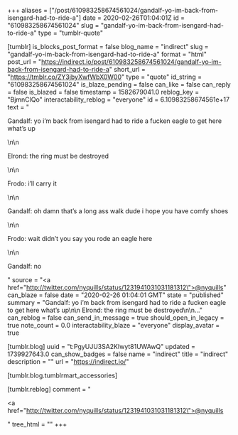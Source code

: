 +++
aliases = ["/post/610983258674561024/gandalf-yo-im-back-from-isengard-had-to-ride-a"]
date = 2020-02-26T01:04:01Z
id = "610983258674561024"
slug = "gandalf-yo-im-back-from-isengard-had-to-ride-a"
type = "tumblr-quote"

[tumblr]
is_blocks_post_format = false
blog_name = "indirect"
slug = "gandalf-yo-im-back-from-isengard-had-to-ride-a"
format = "html"
post_url = "https://indirect.io/post/610983258674561024/gandalf-yo-im-back-from-isengard-had-to-ride-a"
short_url = "https://tmblr.co/ZY3jbyXwfWbX0W00"
type = "quote"
id_string = "610983258674561024"
is_blaze_pending = false
can_like = false
can_reply = false
is_blazed = false
timestamp = 1582679041.0
reblog_key = "BjmnClQo"
interactability_reblog = "everyone"
id = 6.10983258674561e+17
text = "<p>Gandalf: yo i&rsquo;m back from isengard had to ride a fucken eagle to get here what’s up</p>\n\n<p>Elrond: the ring must be destroyed</p>\n\n<p>Frodo: i&rsquo;ll carry it</p>\n\n<p>Gandalf: oh damn that&rsquo;s a long ass walk dude i hope you have comfy shoes</p>\n\n<p>Frodo: wait didn&rsquo;t you say you rode an eagle here</p>\n\n<p>Gandalf: no</p>"
source = "<a href=\"http://twitter.com/nyquills/status/1231941031031181312\">@nyquills</a>"
can_blaze = false
date = "2020-02-26 01:04:01 GMT"
state = "published"
summary = "Gandalf: yo i’m back from isengard had to ride a fucken eagle to get here what’s up\n\n Elrond: the ring must be destroyed\n\n..."
can_reblog = false
can_send_in_message = true
should_open_in_legacy = true
note_count = 0.0
interactability_blaze = "everyone"
display_avatar = true

[tumblr.blog]
uuid = "t:PgyUJU3SA2Klwyt81UWAwQ"
updated = 1739927643.0
can_show_badges = false
name = "indirect"
title = "indirect"
description = ""
url = "https://indirect.io/"

[tumblr.blog.tumblrmart_accessories]

[tumblr.reblog]
comment = "<p><a href=\"http://twitter.com/nyquills/status/1231941031031181312\">@nyquills</a></p>"
tree_html = ""
+++
